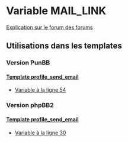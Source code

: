 # Variable MAIL_LINK
[Explication sur le forum des forums](http://forum.forumactif.com/t294113-listing-des-variables#MAIL_LINK)

## Utilisations dans les templates

### Version PunBB

#### [Template profile_send_email](punbb/profile_send_email.md)
* [Variable à la ligne 54](../punbb/profile_send_email.tpl#L54)

### Version phpBB2

#### [Template profile_send_email](subsilver/profile_send_email.md)
* [Variable à la ligne 30](../subsilver/profile_send_email.tpl#L30)